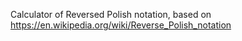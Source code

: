 Calculator of Reversed Polish notation, based on https://en.wikipedia.org/wiki/Reverse_Polish_notation
